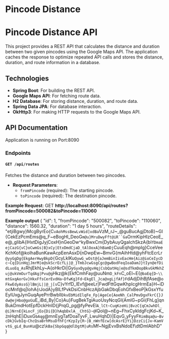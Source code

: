 # Pincode Distance

# Pincode Distance API

This project provides a REST API that calculates the distance and duration between two given pincodes using the Google Maps API. The application caches the response to optimize repeated API calls and stores the distance, duration, and route information in a database.


## Technologies

- **Spring Boot**: For building the REST API.
- **Google Maps API**: For fetching route data.
- **H2 Database**: For storing distance, duration, and route data.
- **Spring Data JPA**: For database interaction.
- **OkHttp3**: For making HTTP requests to the Google Maps API.


## API Documentation
Application is running on Port:8090

### Endpoints

#### `GET /api/routes`
Fetches the distance and duration between two pincodes.

- **Request Parameters**:
  - `fromPincode` (required): The starting pincode.
  - `toPincode` (required): The destination pincode.

**Example Request**:
GET **http://localhost:8090/api/routes?fromPincode=500082&toPincode=110060**

**Example output**
{
    "id": 1,
    "fromPincode": "500082",
    "toPincode": "110060",
    "distance": 1560.32,
    "duration": "1 day 5 hours",
    "routeDetails": "etjiBgwy}McgByrEo{C`vAohMssBewLvWid]xdBa`VzM_rJ~_@guBucAgjDtoB}~Gl{CekEzPcmEms@q_F~eBogHl_DeoG`m@u}MruDwyFft@iR``Ga`OrmKipHlzCeoE_e@_gIibA{lHxtDigJyjCoxH}nGeoDw^kyBwxCm{DybAuyQgaIchSkzA{bI`fDmaEejCazG{vC}oCwmGs|B}xCy|EtxDmdCjaD_tAlOoxA}hBamDj`CuuEqh@mpIg}CceVeeKchKof@koIhaBunKawAcpEenAsxD{nDwpEw~BmvG{mAihHtd@yhFtcEcrLr`@yyGgDg{EkgAerHwyBkpD{`GcyLklKu`QywG_wOst@{aJemBinIivEacHm{Aiz@ioCeIycDc~Cq{DinHqjJmrM|e@skScrEcfLi|@_}TmbJcwGsgCgc@gwBodFeqIoaDamJ}tIyn@efDidLuoEq_As`RhjEkhLy~A{oHkrDi|Gy`GyxDyp@gvHqjCsbQatHq|e@sdTkmDopBkvGkMkhZuj@ukVmOurTqdAg|Pvu@g`Hkz@k{EkfCmhFay@uuNm`D_kFn`C_oEl~E{`@baEq{D~\\mtGxqAorGv}HkxFfsCerEvdHa~DfwKg}Fd~EkgEl_Jca@xgLjfAf}F`dAdjDihBjfAse@`oFkwEdyAssG}lBmjL||@_j[s`C}vYrfD_lEvf@eeLr|FwdFttGqwKhpIcgHrmEa}H~iDocMnf@q|IohA{rJodA}yBlLfPvkDsiCnbHczAjbGakDbqEohGfxBeoP|kGsxYfuEylUxgJynGuqAyePrrBwbIl`DkvEbMidIlqFe_Fp|AgeCe{AoeNh_CalPmvDgxFkrC{}Jdw@ejHbo@goG`uE_iBd_By|Co}Au}FugBekTgiAuoUsyNcqGl{AmlG~pGi{FhLg]qnBukDmdHotEpfDckHnlD{jPrqG_pg@fyPevEl`A_lCt~CuqKzeHi|BvzC{qCmJwhDl_@i}NrnE{kLocF_jEo{Di{D}hAqbDxlA__ChtG}~@`lQol@~nEg~FhxCykIdgFcjKd~K_`Z`nHqhE|iDuxG`bAqg`@mnEygTafDoaTyvF_LwuHqhD}|EqvG_yFyyF`RimBqa@u~BvcDk}GvbIq~ChcQsaBrhMsuDfhF{rKzpIy{R~|B_nWnfEcw[dcAsrE}Yi}DzzCi{Jx~KamVvtG_gLd_BunK`u@cz\\`kBa{SbpGqq@dlDgtM|uRs`Mf~NgjEvxBsNdoEf\\dtDmlAbhD"
}
